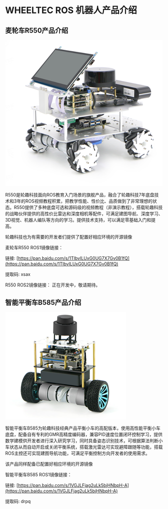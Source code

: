 # WHEELTEC ROS 机器人产品介绍
## 麦轮车R550产品介绍

![](01mailun.png)

​        R550是轮趣科技面向ROS教育入门场景的旗舰产品，融合了轮趣科技7年底盘技术和3年的ROS视频教程积累，把教学性能、性价比、品质做到了非常理想的状态。R550提供了多种底盘可选和源码级的视频教程（非演示教程），搭载轮趣科技的战略伙伴提供的高性价比雷达和深度相机等配件，可满足建图导航、深度学习、3D视觉、机器人编队等方向的学习。提供技术支持，可以满足零基础入门和提高。



轮趣科技也为有需要的开发者们提供了配置好相应环境的开源镜像



麦轮车R550 ROS1镜像链接：

链接:  [https://pan.baidu.com/s/1TIbvILUxG0UG7X7Gv0B1fQ](https://pan.baidu.com/s/1TIbvILUxG0UG7X7Gv0B1fQ)

提取码: xsax

R550 ROS2镜像链接：
正在开发中，敬请期待。


## 智能平衡车B585产品介绍

![](02B858.png)

​        智能平衡车B585为轮趣科技经典产品平衡小车的高配版本，使用高性能平衡小车底盘，配备自有专利的GMR高精度编码器，兼容PID速度位置闭环控制学习，提供数学建模供开发者进行深入研究学习，同时具备姿态识别技术，可根据算法判断小车状态从而自动开启或关闭平衡系统，搭载激光雷达可实现避障跟随等功能，搭载ROS主控还可实现建图导航功能，可满足平衡控制方向开发者的使用需求。



该产品同样配备已配置好相应环境的开源镜像



智能平衡车B585 ROS1镜像链接：

链接:  [https://pan.baidu.com/s/1VGJLFjag2uLk5bjHNbpH-A](https://pan.baidu.com/s/1VGJLFjag2uLk5bjHNbpH-A)

提取码: drpq
